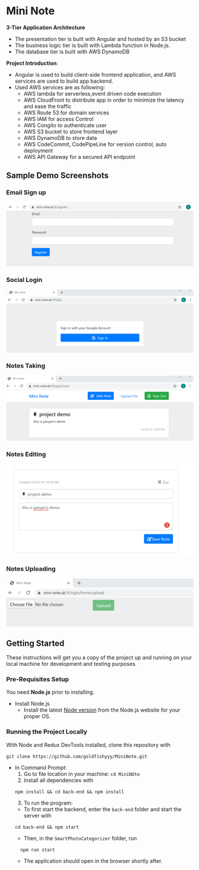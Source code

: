 # Mini Note

**3-Tier Application Architecture**
- The presentation tier is built with Angular and hosted by an S3 bucket
- The business logic tier is built with Lambda function in Node.js.
- The database tier is built with AWS DynamoDB

**Project Introduction**:
* Angular is used to build client-side frontend application, and AWS services are used to build app backend.
* Used AWS services are as following:
  * AWS lambda for serverless,event driven code execution
  * AWS CloudFront to distribute app in order to minimize the latency and ease the traffic
  * AWS Route 53 for domain services
  * AWS IAM for access Control
  * AWS Congito to authenticate user
  * AWS S3 bucket to store frontend layer
  * AWS DynamoDB to store data
  * AWS CodeCommit, CodePipeLine for version control, auto deployment
  * AWS API Gateway for a secured API endpoint 


## Sample Demo Screenshots
### Email Sign up 
![Custom Sign In](Demo/signup.png)

### Social Login 
![Social Page](Demo/login.png)

### Notes Taking
![Social Page](Demo/app.png)

### Notes Editing
![Upload Page](Demo/edit.png)

### Notes Uploading
![All tags](Demo/upload.png)


## Getting Started

These instructions will get you a copy of the project up and running on your local machine for development and testing purposes.

### Pre-Requisites Setup
You need **Node.js** prior to installing.
* Install Node.js
    * Install the latest [Node version](https://nodejs.org/en/download/) from
    the Node.js website for your proper OS.

### Running the Project Locally
With Node and Redux DevTools installed, clone this repository with
```
git clone https://github.com/goldfishyyy/MiniNote.git
```

* In Command Prompt:
    1. Go to file location in your machine: `cd MiniNOte`
    2. Install all dependencies with 
    ```
    npm install && cd back-end && npm install
    ```
    3. To run the program:
    * To first start the backend, enter the `back-end` folder and start the
    server with
    ```
    cd back-end && npm start
    ```
    * Then, in the `SmartPhotoCategorizer` folder, run
    ```
      npm run start
    ```
    * The application should open in the browser shortly after.


